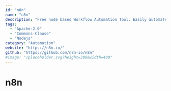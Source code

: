 ```yaml
---
id: "n8n"
name: "n8n"
description: "Free node based Workflow Automation Tool. Easily automate tasks across different services."
tags:
  - "Apache-2.0"
  - "Commons-Clause"
  - "Nodejs"
category: "Automation"
website: "https://n8n.io/"
github: "https://github.com/n8n-io/n8n"
#image: "/placeholder.svg?height=300&width=400"
---
```


# n8n
